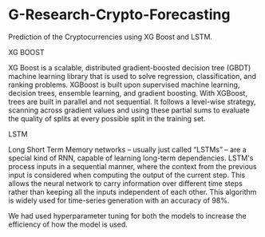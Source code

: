 # G-Research-Crypto-Forecasting
Prediction of the Cryptocurrencies using XG Boost and LSTM. 

XG BOOST

XG Boost is a scalable, distributed gradient-boosted decision tree (GBDT) machine learning library that is used to solve regression, classification, and ranking problems. XGBoost is built upon supervised machine learning, decision trees, ensemble learning, and gradient boosting. With XGBoost, trees are built in parallel and not sequential. It follows a level-wise strategy, scanning across gradient values and using these partial sums to evaluate the quality of splits at every possible split in the training set. 

LSTM

Long Short Term Memory networks – usually just called “LSTMs” – are a special kind of RNN, capable of learning long-term dependencies. LSTM's process inputs in a sequential manner, where the context from the previous input is considered when computing the output of the current step. This allows the neural network to carry information over different time steps rather than keeping all the inputs independent of each other. This algorithm is widely used for time-series generation with an accuracy of 98%. 

We had used hyperparameter tuning for both the models to increase the efficiency of how the model is used. 
